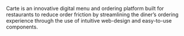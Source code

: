 Carte is an innovative digital menu and ordering platform built for restaurants to reduce order friction by
streamlining the diner’s ordering experience through the use of intuitive web-design and easy-to-use
components.
